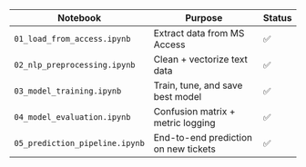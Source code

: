 | Notebook                       | Purpose                              | Status  |
| ------------------------------ | ------------------------------------ | ------  |
| `01_load_from_access.ipynb`    | Extract data from MS Access          | ✅      |
| `02_nlp_preprocessing.ipynb`   | Clean + vectorize text data          | ✅      |
| `03_model_training.ipynb`      | Train, tune, and save best model     | ✅      |
| `04_model_evaluation.ipynb`    | Confusion matrix + metric logging    | ✅      |
| `05_prediction_pipeline.ipynb` | End-to-end prediction on new tickets | ✅      |
